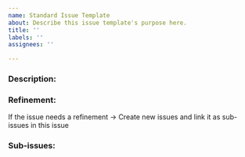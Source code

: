 ```yaml
---
name: Standard Issue Template
about: Describe this issue template's purpose here.
title: ''
labels: ''
assignees: ''

---
```


### Description:

### Refinement:
If the issue needs a refinement -> Create new issues and link it as sub-issues in this issue

### Sub-issues:
